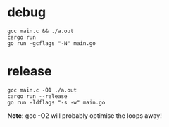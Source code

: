 # debug

```
gcc main.c && ./a.out
cargo run
go run -gcflags "-N" main.go
```

# release

```
gcc main.c -O1 ./a.out
cargo run --release
go run -ldflags "-s -w" main.go
```

**Note**: gcc -O2 will probably optimise the loops away!
